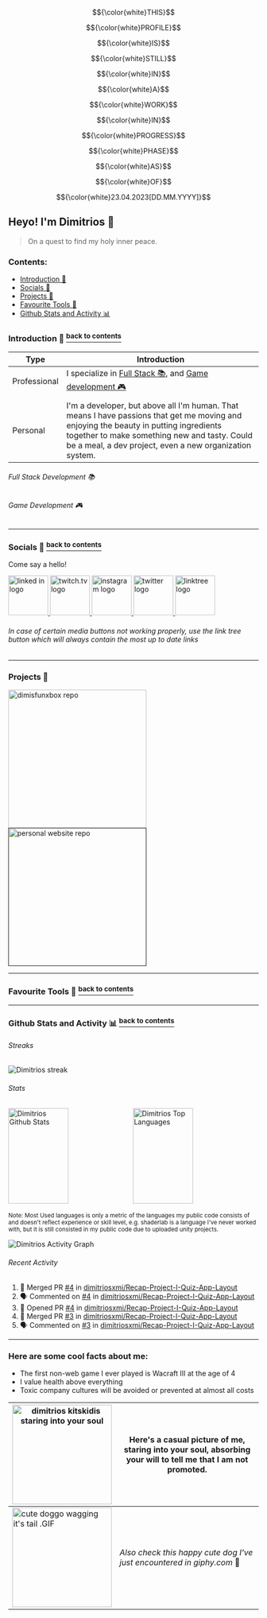 
$${\color{white}THIS}$$

$${\color{white}PROFILE}$$

$${\color{white}IS}$$

$${\color{white}STILL}$$

$${\color{white}IN}$$

$${\color{white}A}$$

$${\color{white}WORK}$$

$${\color{white}IN}$$

$${\color{white}PROGRESS}$$

$${\color{white}PHASE}$$

$${\color{white}AS}$$

$${\color{white}OF}$$

$${\color{white}23.04.2023[DD.MM.YYYY]}$$

## Heyo! I'm Dimitrios :wave:
> On a quest to find my holy inner peace.
### Contents:
  - [Introduction 👋](#introduction--back-to-contents)
  - [Socials 📢](#socials--back-to-contents)
  - [Projects 🍰](#projects-)
  - [Favourite Tools 🔧](#favourite-tools--back-to-contents)
  - [Github Stats and Activity 📊](#github-stats-and-activity--back-to-contents)
  

### Introduction 👋 <a href="#contents"><sup>back to contents</sup></a>
| Type | Introduction |
| - | - |
| Professional | I specialize in [Full Stack 📚](#full-stack-development-), and [Game development 🎮](#game-development-) |
| | |
| Personal | I'm a developer, but above all I'm human. That means I have passions that get me moving and enjoying the beauty in putting ingredients together to make something  new and tasty. Could be a meal, a dev project, even a new organization system. |


###### Full Stack Development 📚
###### Game Development 🎮
---
### Socials 📢 <a href="#contents"><sup>back to contents</sup></a>

<p>Come say a hello!</p>

<a href="https://www.linkedin.com/in/dimitrios-kitsikidis-450832182/">
  <img alt="linked in logo" src="https://user-images.githubusercontent.com/31593501/233856668-a8a4e51b-9861-4c8d-9ece-38de8e8cf110.svg" height="80px"/>
</a>

<a href="https://www.twitch.tv/dimitrios_xmi">
  <img alt="twitch.tv logo" src="https://user-images.githubusercontent.com/31593501/233858802-e67b93bf-a3c0-4118-980b-493c8b4766ab.svg" height="80px"/>
</a>

<a href="https://www.instagram.com/dimitriosxmi/">
  <img alt="instagram logo" src="https://user-images.githubusercontent.com/31593501/233860149-f2906aa5-1c18-472e-bb2d-bd4ecc7a9c88.svg" height="80px"/>
</a>

<a href="https://twitter.com/dimitriosxmi">
  <img alt="twitter logo" src="https://user-images.githubusercontent.com/31593501/233860156-f5bfbf9c-c9bb-4100-a331-b7771fcb092b.svg" height="80px"/>
</a>

<a href="https://linktr.ee/dimitriosxmi">
  <img alt="linktree logo" src="https://user-images.githubusercontent.com/31593501/233858969-1acaef03-0018-4e0b-a472-ce1375335931.svg" height="80px"/>
</a>

###### In case of certain media buttons not working properly, use the link tree button which will always contain the most up to date links
---
### Projects 🍰
<p align="left">
  <a href="https://github.com/dimitriosxmi/DimisFunbox">
    <img width="278" src="https://denvercoder1-github-readme-stats.vercel.app/api/pin/?username=dimitriosxmi&repo=DimisFunbox&theme=react&bg_color=1F222E&title_color=F85D7F&hide_border=true&icon_color=F8D866&show_icons=false" alt="dimisfunxbox repo"></a>
  <a href="">
    <img width="278" src="https://denvercoder1-github-readme-stats.vercel.app/api/pin/?username=dimitriosxmi&repo=personal-website&theme=react&bg_color=1F222E&title_color=F85D7F&hide_border=true&icon_color=F8D866&show_icons=false" alt="personal website repo">
  </a>
</p>

---
### Favourite Tools 🔧 <a href="#contents"><sup>back to contents</sup></a>
---
### Github Stats and Activity 📊 <a href="#contents"><sup>back to contents</sup></a>

<h6>Streaks</h6>

  <p>
      <img title="🔥 Get streak stats for your profile at git.io/streak-stats" alt="Dimitrios streak" src="https://streak-stats.demolab.com/?user=dimitriosxmi&theme=monokai-metallian&hide_border=true"/>
  </p>
  
<h6>Stats</h6>

<p>
  <img alt="Dimitrios Github Stats" src="https://denvercoder1-github-readme-stats.vercel.app/api/?username=dimitriosxmi&show_icons=true&include_all_commits=true&count_private=true&theme=react&hide_border=true&bg_color=1F222E&title_color=F85D7F&icon_color=F8D866" height="192px" width="49%"/>
  <img alt="Dimitrios Top Languages" src="https://denvercoder1-github-readme-stats.vercel.app/api/top-langs/?username=dimitriosxmi&langs_count=8&layout=compact&theme=react&hide_border=true&bg_color=1F222E&title_color=F85D7F&icon_color=F8D866&hide=Jupyter%20Notebook,Roff" height="192px" width="49%"/>
</p>

<!--<br/>-->

  <p><sup>Note:</b> Most Used languages is only a metric of the languages my public code consists of and doesn't reflect experience or skill level, e.g. shaderlab is a language I've never worked with, but it is still consisted in my public code due to uploaded unity projects.</sup></p>

  <img alt="Dimitrios Activity Graph" src="https://github-readme-activity-graph.cyclic.app/graph/?username=dimitriosxmi&bg_color=1F222E&color=F8D866&line=F85D7F&point=FFFFFF&hide_border=true" />
  
<h6>Recent Activity</h6>

<!--START_SECTION:activity-->
1. 🎉 Merged PR [#4](https://github.com/dimitriosxmi/Recap-Project-I-Quiz-App-Layout/pull/4) in [dimitriosxmi/Recap-Project-I-Quiz-App-Layout](https://github.com/dimitriosxmi/Recap-Project-I-Quiz-App-Layout)
2. 🗣 Commented on [#4](https://github.com/dimitriosxmi/Recap-Project-I-Quiz-App-Layout/issues/4) in [dimitriosxmi/Recap-Project-I-Quiz-App-Layout](https://github.com/dimitriosxmi/Recap-Project-I-Quiz-App-Layout)
3. 💪 Opened PR [#4](https://github.com/dimitriosxmi/Recap-Project-I-Quiz-App-Layout/pull/4) in [dimitriosxmi/Recap-Project-I-Quiz-App-Layout](https://github.com/dimitriosxmi/Recap-Project-I-Quiz-App-Layout)
4. 🎉 Merged PR [#3](https://github.com/dimitriosxmi/Recap-Project-I-Quiz-App-Layout/pull/3) in [dimitriosxmi/Recap-Project-I-Quiz-App-Layout](https://github.com/dimitriosxmi/Recap-Project-I-Quiz-App-Layout)
5. 🗣 Commented on [#3](https://github.com/dimitriosxmi/Recap-Project-I-Quiz-App-Layout/issues/3) in [dimitriosxmi/Recap-Project-I-Quiz-App-Layout](https://github.com/dimitriosxmi/Recap-Project-I-Quiz-App-Layout)
<!--END_SECTION:activity-->
---

### Here are some cool facts about me:
- The first non-web game I ever played is Wacraft III at the age of 4
- I value health above everything
- Toxic company cultures will be avoided or prevented at almost all costs

| <img src="https://us04images.zoom.us/p/xdKSFGnQRe6bq4j61IwVFw/a454abe6-c4dc-4ae4-9c07-db6097189108-9724?type=large" alt="dimitrios kitskidis staring into your soul" width="200" height="200"> | Here's a casual picture of me, staring into your soul, absorbing your will to tell me that I am not promoted. |
| ----------- | ----------- |
| <img src="https://i.imgur.com/dGxLYmh.gif" alt="cute doggo wagging it's tail .GIF" width="200" height="200"> | *Also check this happy cute dog I've just encountered in giphy.com* 🥰 |
